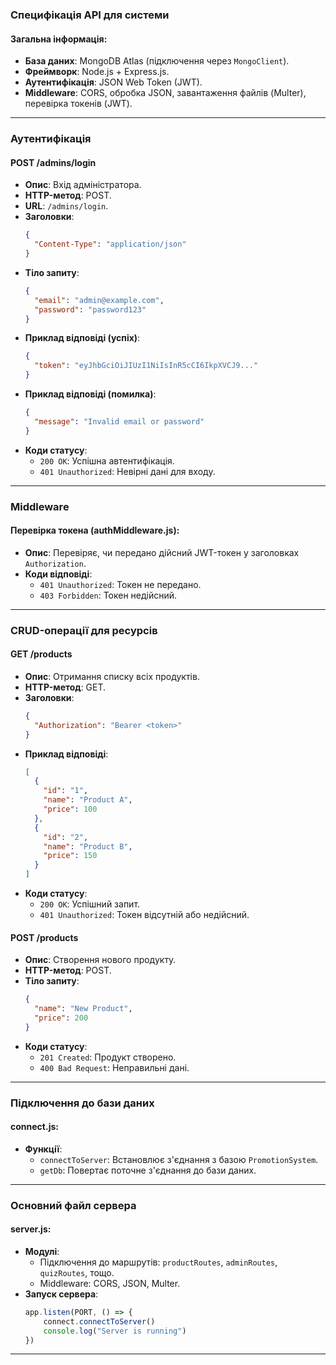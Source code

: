 ### Специфікація API для системи

#### Загальна інформація:
- **База даних**: MongoDB Atlas (підключення через `MongoClient`).
- **Фреймворк**: Node.js + Express.js.
- **Аутентифікація**: JSON Web Token (JWT).
- **Middleware**: CORS, обробка JSON, завантаження файлів (Multer), перевірка токенів (JWT).

---

### Аутентифікація

#### **POST /admins/login**
- **Опис**: Вхід адміністратора.
- **HTTP-метод**: POST.
- **URL**: `/admins/login`.
- **Заголовки**:
  ```json
  {
    "Content-Type": "application/json"
  }
  ```
- **Тіло запиту**:
  ```json
  {
    "email": "admin@example.com",
    "password": "password123"
  }
  ```
- **Приклад відповіді (успіх)**:
  ```json
  {
    "token": "eyJhbGciOiJIUzI1NiIsInR5cCI6IkpXVCJ9..."
  }
  ```
- **Приклад відповіді (помилка)**:
  ```json
  {
    "message": "Invalid email or password"
  }
  ```
- **Коди статусу**:
  - `200 OK`: Успішна автентифікація.
  - `401 Unauthorized`: Невірні дані для входу.

---

### Middleware

#### **Перевірка токена (authMiddleware.js)**:
- **Опис**: Перевіряє, чи передано дійсний JWT-токен у заголовках `Authorization`.
- **Коди відповіді**:
  - `401 Unauthorized`: Токен не передано.
  - `403 Forbidden`: Токен недійсний.

---

### CRUD-операції для ресурсів

#### **GET /products**
- **Опис**: Отримання списку всіх продуктів.
- **HTTP-метод**: GET.
- **Заголовки**:
  ```json
  {
    "Authorization": "Bearer <token>"
  }
  ```
- **Приклад відповіді**:
  ```json
  [
    {
      "id": "1",
      "name": "Product A",
      "price": 100
    },
    {
      "id": "2",
      "name": "Product B",
      "price": 150
    }
  ]
  ```
- **Коди статусу**:
  - `200 OK`: Успішний запит.
  - `401 Unauthorized`: Токен відсутній або недійсний.

#### **POST /products**
- **Опис**: Створення нового продукту.
- **HTTP-метод**: POST.
- **Тіло запиту**:
  ```json
  {
    "name": "New Product",
    "price": 200
  }
  ```
- **Коди статусу**:
  - `201 Created`: Продукт створено.
  - `400 Bad Request`: Неправильні дані.

---

### Підключення до бази даних

#### **connect.js**:
- **Функції**:
  - `connectToServer`: Встановлює з'єднання з базою `PromotionSystem`.
  - `getDb`: Повертає поточне з'єднання до бази даних.

---

### Основний файл сервера

#### **server.js**:
- **Модулі**:
  - Підключення до маршрутів: `productRoutes`, `adminRoutes`, `quizRoutes`, тощо.
  - Middleware: CORS, JSON, Multer.
- **Запуск сервера**:
  ```javascript
  app.listen(PORT, () => {
      connect.connectToServer()
      console.log("Server is running")
  })
  ```

---
